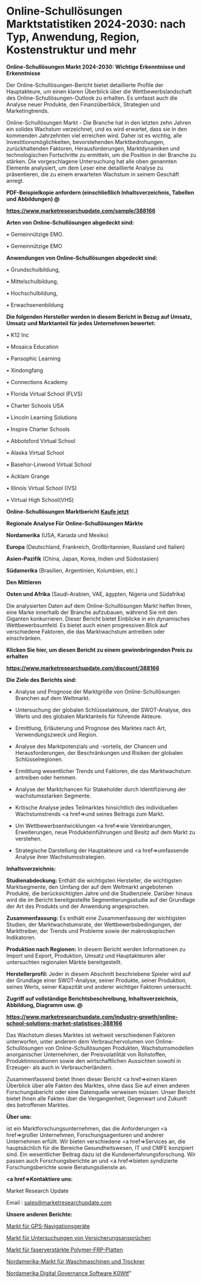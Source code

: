 # Online-Schullösungen Marktstatistiken 2024-2030: nach Typ, Anwendung, Region, Kostenstruktur und mehr

<strong>Online-Schullösungen Markt 2024-2030: Wichtige Erkenntnisse und Erkenntnisse</strong>

Der Online-Schullösungen-Bericht bietet detaillierte Profile der Hauptakteure, um einen klaren Überblick über die Wettbewerbslandschaft des Online-Schullösungen-Outlook zu erhalten. Es umfasst auch die Analyse neuer Produkte, den Finanzüberblick, Strategien und Marketingtrends.

Online-Schullösungen Markt - Die Branche hat in den letzten zehn Jahren ein solides Wachstum verzeichnet, und es wird erwartet, dass sie in den kommenden Jahrzehnten viel erreichen wird. Daher ist es wichtig, alle Investitionsmöglichkeiten, bevorstehenden Marktbedrohungen, zurückhaltenden Faktoren, Herausforderungen, Marktdynamiken und technologischen Fortschritte zu ermitteln, um die Position in der Branche zu stärken. Die vorgeschlagene Untersuchung hat alle oben genannten Elemente analysiert, um dem Leser eine detaillierte Analyse zu präsentieren, die zu einem erwarteten Wachstum in seinem Geschäft anregt.



<strong><b>PDF-Beispielkopie anfordern (einschließlich Inhaltsverzeichnis, Tabellen und Abbildungen) @ </b></strong>

<strong><a href=https://www.marketresearchupdate.com/sample/388166>

<strong>https://www.marketresearchupdate.com/sample/388166</u></a></strong></strong>



<strong>Arten von Online-Schullösungen abgedeckt sind:</strong>

• Gemeinnützige EMO.

• Gemeinnützige EMO



<strong>Anwendungen von Online-Schullösungen abgedeckt sind:</strong>

• Grundschulbildung,

• Mittelschulbildung,

• Hochschulbildung,

• Erwachsenenbildung



<strong>Die folgenden Hersteller werden in diesem Bericht in Bezug auf Umsatz, Umsatz und Marktanteil für jedes Unternehmen bewertet:</strong>

• K12 Inc

• Mosaica Education

• Pansophic Learning

• Xindongfang

• Connections Academy

• Florida Virtual School (FLVS)

• Charter Schools USA

• Lincoln Learning Solutions

• Inspire Charter Schools

• Abbotsford Virtual School

• Alaska Virtual School

• Basehor-Linwood Virtual School

• Acklam Grange

• Illinois Virtual School (IVS)

• Virtual High School(VHS)



<strong>Online-Schullösungen Marktbericht <a href=https://www.marketresearchupdate.com/buynow/388166>Kaufe jetzt</a></strong>



<strong>Regionale Analyse Für Online-Schullösungen Märkte</strong>



<strong>Nordamerika</strong> (USA, Kanada und Mexiko)



<strong>Europa</strong> (Deutschland, Frankreich, Großbritannien, Russland und Italien)



<strong>Asien-Pazifik</strong> (China, Japan, Korea, Indien und Südostasien)



<strong>Südamerika</strong> (Brasilien, Argentinien, Kolumbien, etc.)



<strong>Den Mittleren</strong> 

<strong>Osten und Afrika</strong> (Saudi-Arabien, VAE, ägypten, Nigeria und Südafrika)

Die analysierten Daten auf dem Online-Schullösungen Markt helfen Ihnen, eine Marke innerhalb der Branche aufzubauen, während Sie mit den Giganten konkurrieren. Dieser Bericht bietet Einblicke in ein dynamisches Wettbewerbsumfeld. Es bietet auch einen progressiven Blick auf verschiedene Faktoren, die das Marktwachstum antreiben oder einschränken.



<strong>Klicken Sie hier, um diesen Bericht zu einem gewinnbringenden Preis zu erhalten
</strong>

<strong><a href=https://www.marketresearchupdate.com/discount/388166>https://www.marketresearchupdate.com/discount/388166</b></u></strong></a>



<strong>Die Ziele des Berichts sind:</strong>

- Analyse und Prognose der Marktgröße von Online-Schullösungen Branchen auf dem Weltmarkt.

- Untersuchung der globalen Schlüsselakteure, der SWOT-Analyse, des Werts und des globalen Marktanteils für führende Akteure.

- Ermittlung, Erläuterung und Prognose des Marktes nach Art, Verwendungszweck und Region.

- Analyse des Marktpotenzials und -vorteils, der Chancen und Herausforderungen, der Beschränkungen und Risiken der globalen Schlüsselregionen.

- Ermittlung wesentlicher Trends und Faktoren, die das Marktwachstum antreiben oder hemmen.

- Analyse der Marktchancen für Stakeholder durch Identifizierung der wachstumsstarken Segmente.

- Kritische Analyse jedes Teilmarktes hinsichtlich des individuellen Wachstumstrends <a href=>und</a> seines Beitrags zum Markt.

- Um Wettbewerbsentwicklungen <a href=>wie</a> Vereinbarungen, Erweiterungen, neue Produkteinführungen und Besitz auf dem Markt zu verstehen.

- Strategische Darstellung der Hauptakteure und <a href=>umfas</a>sende Analyse ihrer Wachstumsstrategien.



<strong>Inhaltsverzeichnis:</strong>



<strong>Studienabdeckung:</strong> Enthält die wichtigsten Hersteller, die wichtigsten Marktsegmente, den Umfang der auf dem Weltmarkt angebotenen Produkte, die berücksichtigten Jahre und die Studienziele. Darüber hinaus wird die im Bericht bereitgestellte Segmentierungsstudie auf der Grundlage der Art des Produkts und der Anwendung angesprochen.



<strong>Zusammenfassung:</strong> Es enthält eine Zusammenfassung der wichtigsten Studien, der Marktwachstumsrate, der Wettbewerbsbedingungen, der Markttreiber, der Trends und Probleme sowie der makroskopischen Indikatoren.



<strong>Produktion nach Regionen:</strong> In diesem Bericht werden Informationen zu Import und Export, Produktion, Umsatz und Hauptakteuren aller untersuchten regionalen Märkte bereitgestellt.



<strong>Herstellerprofil:</strong> Jeder in diesem Abschnitt beschriebene Spieler wird auf der Grundlage einer SWOT-Analyse, seiner Produkte, seiner Produktion, seines Werts, seiner Kapazität und anderer wichtiger Faktoren untersucht.



<strong><b>Zugriff auf vollständige Berichtsbeschreibung, Inhaltsverzeichnis, Abbildung, Diagramm usw. @ </b></strong>

<strong><a href=https://www.marketresearchupdate.com/industry-growth/online-school-solutions-market-statistices-388166>https://www.marketresearchupdate.com/industry-growth/online-school-solutions-market-statistices-388166</a></strong>

Das Wachstum dieses Marktes ist weltweit verschiedenen Faktoren unterworfen, unter anderem dem Verbrauchervolumen von Online-Schullösungen von Online-Schullösungen Produkten, Wachstumsmodellen anorganischer Unternehmen, der Preisvolatilität von Rohstoffen, Produktinnovationen sowie den wirtschaftlichen Aussichten sowohl in Erzeuger- als auch in Verbraucherländern.

Zusammenfassend bietet Ihnen dieser Bericht <a href=>einen</a> klaren Überblick über alle Fakten des Marktes, ohne dass Sie auf einen anderen Forschungsbericht oder eine Datenquelle verweisen müssen. Unser Bericht bietet Ihnen alle Fakten über die Vergangenheit, Gegenwart und Zukunft des betroffenen Marktes.



<strong>Über uns:</strong>

 ist ein Marktforschungsunternehmen, das die Anforderungen <a href=>großer</a> Unternehmen, Forschungsagenturen und anderer Unternehmen erfüllt. Wir bieten verschiedene <a href=>Services</a> an, die hauptsächlich für die Bereiche Gesundheitswesen, IT und CMFE konzipiert sind. Ein wesentlicher Beitrag dazu ist die Kundenerfahrungsforschung. Wir passen auch Forschungsberichte an und <a href=>bieten</a> syndizierte Forschungsberichte sowie Beratungsdienste an.



<strong><a href=>Kontaktiere uns:</a></strong>

Market Research Update

Email : sales@marketresearchupdate.com



<strong>Unsere anderen Berichte:</strong>

<a href=https://www.linkedin.com/pulse/gps-navigation-device-market-202-what-factors-drive-upcoming>Markt für GPS-Navigationsgeräte</a>

<a href=https://www.linkedin.com/pulse/insurance-claims-investigations-market-size-share-outlook>Markt für Untersuchungen von Versicherungsansprüchen</a>

<a href=https://www.linkedin.com/pulse/fiber-reinforced-polymer-frp-sheets-market-outlooks>Markt für faserverstärkte Polymer-FRP-Platten</a>

<a href=https://www.linkedin.com/pulse/north-america-washing-machines-dryers-market>Nordamerika-Markt für Waschmaschinen und Trockner</a>

<a href=https://www.linkedin.com/pulse/north-america-digital-governance-software-k0wtf/>Nordamerika Digital Governance Software K0Wtf</a>"
